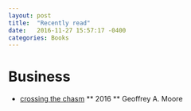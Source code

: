 ```yaml
---
layout: post
title:  "Recently read"
date:   2016-11-27 15:57:17 -0400
categories: Books
---
```


# Business
* [crossing the chasm](https://www.amazon.com/dp/0060517123/?tag=googhydr-20&hvadid=31473437937&hvpos=1t1&hvnetw=g&hvrand=5752649428712553932&hvpone=10.40&hvptwo=&hvqmt=b&hvdev=c&hvdvcmdl=&hvlocint=&hvlocphy=9016853&hvtargid=kwd-4993431912&ref=pd_sl_40gas40w7_b)
** 2016
** Geoffrey A. Moore

